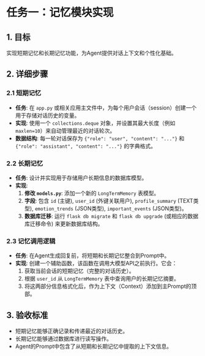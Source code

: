 # 任务一：记忆模块实现

## 1. 目标

实现短期记忆和长期记忆功能，为Agent提供对话上下文和个性化基础。

## 2. 详细步骤

### 2.1 短期记忆

-   **任务**: 在 `app.py` 或相关应用主文件中，为每个用户会话（session）创建一个用于存储对话历史的变量。
-   **实现**: 使用一个 `collections.deque` 对象，并设置其最大长度（例如 `maxlen=10`）来自动管理最近的对话轮次。
-   **数据结构**: 每一轮对话保存为 `{"role": "user", "content": "..."}` 和 `{"role": "assistant", "content": "..."}` 的字典格式。

### 2.2 长期记忆

-   **任务**: 设计并实现用于存储用户长期信息的数据库模型。
-   **实现**:
    1.  **修改 `models.py`**: 添加一个新的 `LongTermMemory` 表模型。
    2.  **字段**: 包含 `id` (主键), `user_id` (外键关联用户), `profile_summary` (TEXT类型), `emotion_trends` (JSON类型), `important_events` (JSON类型)。
    3.  **数据库迁移**: 运行 `flask db migrate` 和 `flask db upgrade` (或相应的数据库迁移命令) 来更新数据库结构。

### 2.3 记忆调用逻辑

-   **任务**: 在Agent生成回复前，将短期和长期记忆整合到Prompt中。
-   **实现**: 创建一个辅助函数，该函数在调用大模型API之前执行。它会：
    1.  获取当前会话的短期记忆（完整的对话历史）。
    2.  根据 `user_id` 从 `LongTermMemory` 表中查询用户的长期记忆摘要。
    3.  将这两部分信息格式化后，作为上下文（Context）添加到主Prompt的顶部。

## 3. 验收标准

-   短期记忆能够正确记录和传递最近的对话历史。
-   长期记忆能够通过数据库进行读写操作。
-   Agent的Prompt中包含了从短期和长期记忆中提取的上下文信息。
